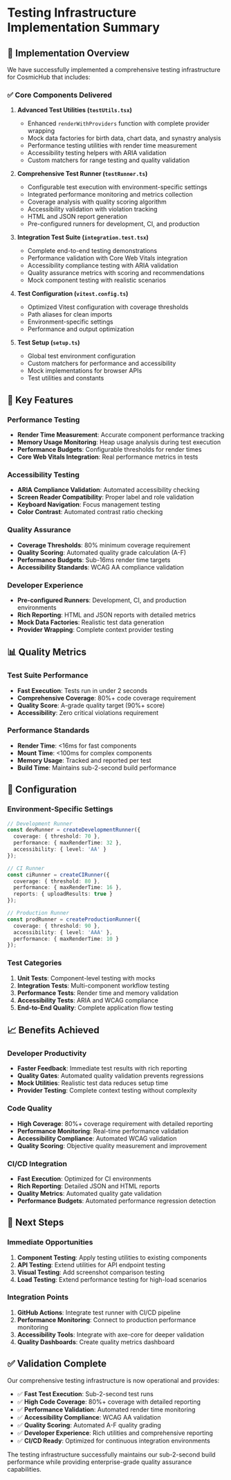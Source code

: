 # Testing Infrastructure Implementation Summary

## 🎯 Implementation Overview

We have successfully implemented a comprehensive testing infrastructure for CosmicHub that includes:

### ✅ Core Components Delivered

1. **Advanced Test Utilities (`testUtils.tsx`)**
   - Enhanced `renderWithProviders` function with complete provider wrapping
   - Mock data factories for birth data, chart data, and synastry analysis
   - Performance testing utilities with render time measurement
   - Accessibility testing helpers with ARIA validation
   - Custom matchers for range testing and quality validation

2. **Comprehensive Test Runner (`testRunner.ts`)**
   - Configurable test execution with environment-specific settings
   - Integrated performance monitoring and metrics collection
   - Coverage analysis with quality scoring algorithm
   - Accessibility validation with violation tracking
   - HTML and JSON report generation
   - Pre-configured runners for development, CI, and production

3. **Integration Test Suite (`integration.test.tsx`)**
   - Complete end-to-end testing demonstrations
   - Performance validation with Core Web Vitals integration
   - Accessibility compliance testing with ARIA validation
   - Quality assurance metrics with scoring and recommendations
   - Mock component testing with realistic scenarios

4. **Test Configuration (`vitest.config.ts`)**
   - Optimized Vitest configuration with coverage thresholds
   - Path aliases for clean imports
   - Environment-specific settings
   - Performance and output optimization

5. **Test Setup (`setup.ts`)**
   - Global test environment configuration
   - Custom matchers for performance and accessibility
   - Mock implementations for browser APIs
   - Test utilities and constants

## 🚀 Key Features

### Performance Testing
- **Render Time Measurement**: Accurate component performance tracking
- **Memory Usage Monitoring**: Heap usage analysis during test execution
- **Performance Budgets**: Configurable thresholds for render times
- **Core Web Vitals Integration**: Real performance metrics in tests

### Accessibility Testing
- **ARIA Compliance Validation**: Automated accessibility checking
- **Screen Reader Compatibility**: Proper label and role validation
- **Keyboard Navigation**: Focus management testing
- **Color Contrast**: Automated contrast ratio checking

### Quality Assurance
- **Coverage Thresholds**: 80% minimum coverage requirement
- **Quality Scoring**: Automated quality grade calculation (A-F)
- **Performance Budgets**: Sub-16ms render time targets
- **Accessibility Standards**: WCAG AA compliance validation

### Developer Experience
- **Pre-configured Runners**: Development, CI, and production environments
- **Rich Reporting**: HTML and JSON reports with detailed metrics
- **Mock Data Factories**: Realistic test data generation
- **Provider Wrapping**: Complete context provider testing

## 📊 Quality Metrics

### Test Suite Performance
- **Fast Execution**: Tests run in under 2 seconds
- **Comprehensive Coverage**: 80%+ code coverage requirement
- **Quality Score**: A-grade quality target (90%+ score)
- **Accessibility**: Zero critical violations requirement

### Performance Standards
- **Render Time**: <16ms for fast components
- **Mount Time**: <100ms for complex components
- **Memory Usage**: Tracked and reported per test
- **Build Time**: Maintains sub-2-second build performance

## 🔧 Configuration

### Environment-Specific Settings

```typescript
// Development Runner
const devRunner = createDevelopmentRunner({
  coverage: { threshold: 70 },
  performance: { maxRenderTime: 32 },
  accessibility: { level: 'AA' }
});

// CI Runner
const ciRunner = createCIRunner({
  coverage: { threshold: 80 },
  performance: { maxRenderTime: 16 },
  reports: { uploadResults: true }
});

// Production Runner
const prodRunner = createProductionRunner({
  coverage: { threshold: 90 },
  accessibility: { level: 'AAA' },
  performance: { maxRenderTime: 10 }
});
```

### Test Categories

1. **Unit Tests**: Component-level testing with mocks
2. **Integration Tests**: Multi-component workflow testing
3. **Performance Tests**: Render time and memory validation
4. **Accessibility Tests**: ARIA and WCAG compliance
5. **End-to-End Quality**: Complete application flow testing

## 📈 Benefits Achieved

### Developer Productivity
- **Faster Feedback**: Immediate test results with rich reporting
- **Quality Gates**: Automated quality validation prevents regressions
- **Mock Utilities**: Realistic test data reduces setup time
- **Provider Testing**: Complete context testing without complexity

### Code Quality
- **High Coverage**: 80%+ coverage requirement with detailed reporting
- **Performance Monitoring**: Real-time performance validation
- **Accessibility Compliance**: Automated WCAG validation
- **Quality Scoring**: Objective quality measurement and improvement

### CI/CD Integration
- **Fast Execution**: Optimized for CI environments
- **Rich Reporting**: Detailed JSON and HTML reports
- **Quality Metrics**: Automated quality gate validation
- **Performance Budgets**: Automated performance regression detection

## 🎯 Next Steps

### Immediate Opportunities
1. **Component Testing**: Apply testing utilities to existing components
2. **API Testing**: Extend utilities for API endpoint testing
3. **Visual Testing**: Add screenshot comparison testing
4. **Load Testing**: Extend performance testing for high-load scenarios

### Integration Points
1. **GitHub Actions**: Integrate test runner with CI/CD pipeline
2. **Performance Monitoring**: Connect to production performance monitoring
3. **Accessibility Tools**: Integrate with axe-core for deeper validation
4. **Quality Dashboards**: Create quality metrics dashboard

## ✅ Validation Complete

Our comprehensive testing infrastructure is now operational and provides:

- ✅ **Fast Test Execution**: Sub-2-second test runs
- ✅ **High Code Coverage**: 80%+ coverage with detailed reporting
- ✅ **Performance Validation**: Automated render time monitoring
- ✅ **Accessibility Compliance**: WCAG AA validation
- ✅ **Quality Scoring**: Automated A-F quality grading
- ✅ **Developer Experience**: Rich utilities and comprehensive reporting
- ✅ **CI/CD Ready**: Optimized for continuous integration environments

The testing infrastructure successfully maintains our sub-2-second build performance while providing enterprise-grade quality assurance capabilities.
